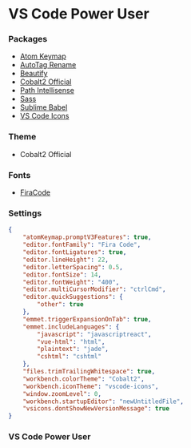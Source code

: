 # VS Code Power User

### Packages

* [Atom Keymap](https://marketplace.visualstudio.com/items?itemName=ms-vscode.atom-keybindings)
* [AutoTag Rename](https://marketplace.visualstudio.com/items?itemName=formulahendry.auto-rename-tag)
* [Beautify](https://marketplace.visualstudio.com/items?itemName=HookyQR.beautify)
* [Cobalt2 Official](https://marketplace.visualstudio.com/items?itemName=wesbos.theme-cobalt2)
* [Path Intellisense](https://marketplace.visualstudio.com/items?itemName=christian-kohler.path-intellisense)
* [Sass](https://marketplace.visualstudio.com/items?itemName=robinbentley.sass-indented)
* [Sublime Babel](https://marketplace.visualstudio.com/items?itemName=joshpeng.sublime-babel-vscode)
* [VS Code Icons](https://marketplace.visualstudio.com/items?itemName=robertohuertasm.vscode-icons)

### Theme

* Cobalt2 Official

### Fonts

* [FiraCode](https://github.com/tonsky/FiraCode)

### Settings
```JSON
{
    "atomKeymap.promptV3Features": true,
    "editor.fontFamily": "Fira Code",
    "editor.fontLigatures": true,
    "editor.lineHeight": 22,
    "editor.letterSpacing": 0.5,
    "editor.fontSize": 14,
    "editor.fontWeight": "400",
    "editor.multiCursorModifier": "ctrlCmd",
    "editor.quickSuggestions": {
        "other": true
    },
    "emmet.triggerExpansionOnTab": true,
    "emmet.includeLanguages": {
        "javascript": "javascriptreact",
        "vue-html": "html",
        "plaintext": "jade",
        "cshtml": "cshtml"
    },
    "files.trimTrailingWhitespace": true,
    "workbench.colorTheme": "Cobalt2",
    "workbench.iconTheme": "vscode-icons",
    "window.zoomLevel": 0,
    "workbench.startupEditor": "newUntitledFile",
    "vsicons.dontShowNewVersionMessage": true
}
```

### VS Code Power User
